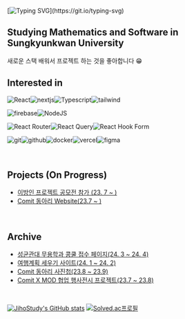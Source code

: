 
  
<!-- ![header](https://capsule-render.vercel.app/api?type=Soft&color=0:c17019,20:cb8614,40:d39d10,60:d7b413,80:d8cc1f&height=200&section=header&fontSize=50&fontColor=ffffff&fontAlignY=40) -->

[![Typing SVG](https://readme-typing-svg.demolab.com?font=Fira+Code&weight=500&size=25&pause=1000&color=ffffff&center=true&vCenter=true&repeat=true&random=false&width=435&lines=Hello+I'm+Jiho.)](https://git.io/typing-svg)

## Studying Mathematics and Software in Sungkyunkwan University
새로운 스택 배워서 프로젝트 하는 것을 좋아합니다 😁

## Interested in

![React](https://img.shields.io/badge/React-20232A?style=for-the-badge&logo=react&logoColor=61DAFB)![nextjs](https://img.shields.io/badge/Next.js-000?logo=nextdotjs&logoColor=fff&style=for-the-badge)![Typescript](https://img.shields.io/badge/Typescript-2F74C0?style=for-the-badge&logo=Typescript&logoColor=white)![tailwind](https://img.shields.io/badge/Tailwind_CSS-38B2AC?style=for-the-badge&logo=tailwind-css&logoColor=white)

![firebase](https://img.shields.io/badge/Firebase-039BE5?style=for-the-badge&logo=Firebase&logoColor=white)![NodeJS](https://img.shields.io/badge/node.js-6DA55F?style=for-the-badge&logo=node.js&logoColor=white)

![React Router](https://img.shields.io/badge/React_Router-CA4245?style=for-the-badge&logo=react-router&logoColor=white)![React Query](https://img.shields.io/badge/-React%20Query-FF4154?style=for-the-badge&logo=react%20query&logoColor=white)![React Hook Form](https://img.shields.io/badge/React%20Hook%20Form-%23EC5990.svg?style=for-the-badge&logo=reacthookform&logoColor=white)



![git](https://img.shields.io/badge/GIT-E44C30?style=for-the-badge&logo=git&logoColor=white)![github](https://img.shields.io/badge/GitHub-100000?style=for-the-badge&logo=github&logoColor=white)![docker](https://img.shields.io/badge/docker-%230db7ed.svg?style=for-the-badge&logo=docker&logoColor=white)![vercel](https://img.shields.io/badge/Vercel-000000?style=for-the-badge&logo=vercel&logoColor=white)![figma](https://img.shields.io/badge/Figma-F24E1E?style=for-the-badge&logo=figma&logoColor=white)

</br>

## Projects (On Progress)
- [이방인 프로젝트 공모전 참가 (23. 7 ~ )](https://github.com/Tra-Book/Frontend)
- [Comit 동아리 Website(23.7 ~ )](https://github.com/skku-comit/comit-website)

</br>

## Archive
- [성균관대 무용학과 콩쿨 접수 페이지(24. 3 ~ 24. 4)](https://github.com/skkudanceconcours/skkudanceconcours)
- [여행계획 세우기 사이트(24. 1 ~ 24. 2)](https://github.com/jihostudy/mytrip) 
- [Comit 동아리 사진첩(23.8 ~ 23.9)](https://github.com/skku-comit/gallery-web)
- [Comit X MOD 협업 행사전시 프로젝트(23.7 ~ 23.8)](https://github.com/skku-comit/catch)

</br>

[![JihoStudy's GitHub stats](https://github-readme-stats.vercel.app/api?username=jihostudy)](https://github.com/anuraghazra/github-readme-stats)
[![Solved.ac프로필](http://mazassumnida.wtf/api/v2/generate_badge?boj=nextltd)](https://solved.ac/{handle})
<br/>
<!--
### Who I am
🐢 <span style="color:#FFA07A"><strong>탄탄한 이론</strong></span>을 중요시합니다. <br/>
✏️ <span style="color:#FFA07A"><strong>노력</strong></span>하는 것이 저의 재능입니다. <br/>
💡 <span style="color:#FFA07A"><strong>신기술</strong></span>을 활용해보려 노력합니다. <br/>
🍀 <span style="color:#FFA07A"><strong>함께</strong></span> 성장하는 여정을 좋아합니다.<br/>

![c](https://img.shields.io/badge/C-00599C?style=for-the-badge&logo=c&logoColor=white)![Python](https://img.shields.io/badge/python-3670A0?style=for-the-badge&logo=python&logoColor=ffdd54)
### :pencil: I have Experience on

![jquery](https://img.shields.io/badge/jQuery-0769AD?style=for-the-badge&logo=jquery&logoColor=white)![java](https://img.shields.io/badge/Java-ED8B00?style=for-the-badge&logo=openjdk&logoColor=white)![dart](https://img.shields.io/badge/Dart-0175C2?style=for-the-badge&logo=dart&logoColor=white)![Flutter](https://img.shields.io/badge/Flutter-02569B?style=for-the-badge&logo=flutter&logoColor=white)![sqlite](	https://img.shields.io/badge/SQLite-07405E?style=for-the-badge&logo=sqlite&logoColor=white)
### :muscle: Problem Solving


-->
<!--
**jihostudy/jihostudy** is a ✨ _special_ ✨ repository because its `README.md` (this file) appears on your GitHub profile.

Here are some ideas to get you started:

-  ...
- 🌱 I’m currently learning ...
- 👯 I’m looking to collaborate on ...
- 🤔 I’m looking for help with ...
- 💬 Ask me about ...
- 📫 How to reach me: ...
- 😄 Pronouns: ...
- ⚡ Fun fact: ...
-->


